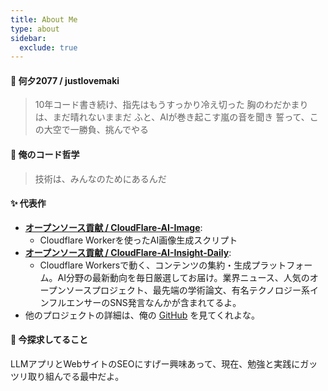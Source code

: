 ```yaml
---
title: About Me
type: about
sidebar:
  exclude: true
---
```

#### 👋 何夕2077 / justlovemaki

> 10年コード書き続け、指先はもうすっかり冷え切った
> 胸のわだかまりは、まだ晴れないままだ
> ふと、AIが巻き起こす嵐の音を聞き
> 誓って、この大空で一勝負、挑んでやる

#### 🚀 俺のコード哲学

> 技術は、みんなのためにあるんだ

#### ✨ 代表作

*   **[オープンソース貢献 / CloudFlare-AI-Image](https://github.com/justlovemaki/CloudFlare-AI-Image)**:
    *   Cloudflare Workerを使ったAI画像生成スクリプト
*   **[オープンソース貢献 / CloudFlare-AI-Insight-Daily](https://github.com/justlovemaki/CloudFlare-AI-Insight-Daily)**:
    *   Cloudflare Workersで動く、コンテンツの集約・生成プラットフォーム。AI分野の最新動向を毎日厳選してお届け。業界ニュース、人気のオープンソースプロジェクト、最先端の学術論文、有名テクノロジー系インフルエンサーのSNS発言なんかが含まれてるよ。
*   他のプロジェクトの詳細は、俺の [GitHub](https://github.com/justlovemaki) を見てくれよな。

#### 🌱 今探求してること

LLMアプリとWebサイトのSEOにすげー興味あって、現在、勉強と実践にガッツリ取り組んでる最中だよ。